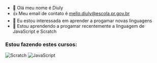 - 👋 Olá meu nome é Diuly
- :+1: Meu email de contato é mello.diuly@escola.pr.gov.br
- 👀 Eu estou interessada em aprender a progamar novas linguagens
- 🌱 Estou aprendendo a progamar recentemente a linguagem de JavaScript e Scratch
### Estou fazendo estes cursos:

![Scratch](https://img.shields.io/badge/Scratch-4D97FF?style=for-the-badge&logo=Scratch&logoColor=white)
![JavaScript](https://img.shields.io/badge/JavaScript-323330?style=for-the-badge&logo=javascript&logoColor=F7DF1E)
